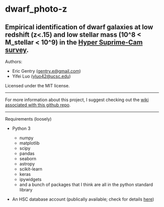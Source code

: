 # dwarf_photo-z
Empirical identification of dwarf galaxies at low redshift (z<.15) and low stellar mass (10^8 < M_stellar < 10^9) in the [Hyper Suprime-Cam survey](https://hsc-release.mtk.nao.ac.jp/doc/).
-------

Authors: 
 - Eric Gentry   (gentry.e@gmail.com)  
 - Yifei Luo (yluo42@ucsc.edu) 

Licensed under the MIT license.

-------
For more information about this project, I suggest checking out the [wiki associated with this github repo](https://github.com/yluo54301/dwarf_photo-z/wiki). 

-------

Requirements (loosely)
 - Python 3
   - numpy
   - matplotlib
   - scipy
   - pandas
   - seaborn
   - astropy
   - scikit-learn
   - keras
   - ipywidgets
   - and a bunch of packages that I think are all in the python standard library
   
 - An HSC database account (publically available; check for details [here](https://hsc-release.mtk.nao.ac.jp/doc/index.php/tools/))
